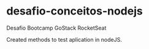 # desafio-conceitos-nodejs
Desafio Bootcamp GoStack RocketSeat 

Created methods to test aplication in nodeJS.
